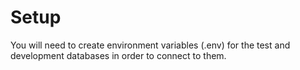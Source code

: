 # Setup

You will need to create environment variables (.env) for the test and development databases in order to connect to them.
